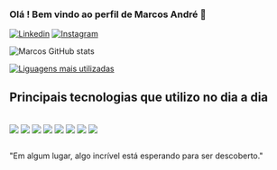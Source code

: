 ### Olá ! Bem vindo ao perfil de Marcos André 🎸

[![Linkedin](https://img.shields.io/badge/LinkedIn-0077B5?style=for-the-badge&logo=linkedin&logoColor=white)](https://www.linkedin.com/in/marcos-melo-94609b1b6/)
[![Instagram](https://img.shields.io/badge/Instagram-E4405F?style=for-the-badge&logo=instagram&logoColor=white)](https://www.instagram.com/marcosart_baybay/)

![Marcos GitHub stats](https://github-readme-stats.vercel.app/api?username=Marcos-afk&show_icons=true&theme=dracula)

[![Liguagens mais utilizadas](https://github-readme-stats.vercel.app/api/top-langs/?username=Marcos-afk&layout=demo&theme=dracula)](https://github.com/anuraghazra/github-readme-stats)

## Principais tecnologias que utilizo no dia a dia
<div style="display : inline_block"><br/>
  <img align="center" src="https://img.shields.io/badge/JavaScript-F7DF1E?style=for-the-badge&logo=javascript&logoColor=black"/>
   <img align="center" src="https://img.shields.io/badge/TypeScript-007ACC?style=for-the-badge&logo=typescript&logoColor=white"/>
   <img align="center" src="https://img.shields.io/badge/React-20232A?style=for-the-badge&logo=react&logoColor=61DAFB"/>
   <img align="center" src="https://img.shields.io/badge/HTML-239120?style=for-the-badge&logo=html5&logoColor=white"/>
   <img align="center" src="https://img.shields.io/badge/CSS-239120?&style=for-the-badge&logo=css3&logoColor=white"/>
   <img align="center" src="https://img.shields.io/badge/Redux-593D88?style=for-the-badge&logo=redux&logoColor=white"/>
   <img align="center" src="https://img.shields.io/badge/Node.js-43853D?style=for-the-badge&logo=node.js&logoColor=white"/>
   <img align="center" src="https://img.shields.io/badge/MongoDB-4EA94B?style=for-the-badge&logo=mongodb&logoColor=white"/>
  
</div><br/>


"Em algum lugar, algo incrível está esperando para ser descoberto."

